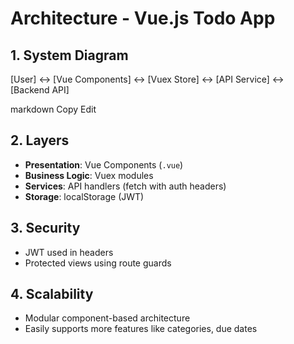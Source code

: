 # Architecture - Vue.js Todo App

## 1. System Diagram
[User] <-> [Vue Components] <-> [Vuex Store] <-> [API Service] <-> [Backend API]

markdown
Copy
Edit

## 2. Layers
- **Presentation**: Vue Components (`.vue`)
- **Business Logic**: Vuex modules
- **Services**: API handlers (fetch with auth headers)
- **Storage**: localStorage (JWT)

## 3. Security
- JWT used in headers
- Protected views using route guards

## 4. Scalability
- Modular component-based architecture
- Easily supports more features like categories, due dates
